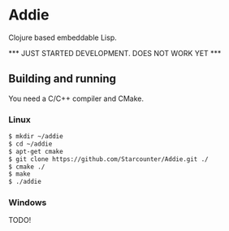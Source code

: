 # Addie

Clojure based embeddable Lisp. 

*** JUST STARTED DEVELOPMENT. DOES NOT WORK YET ***


## Building and running

You need a C/C++ compiler and CMake. 

### Linux

```bash
$ mkdir ~/addie
$ cd ~/addie
$ apt-get cmake
$ git clone https://github.com/Starcounter/Addie.git ./
$ cmake ./
$ make
$ ./addie
```

### Windows

TODO!
